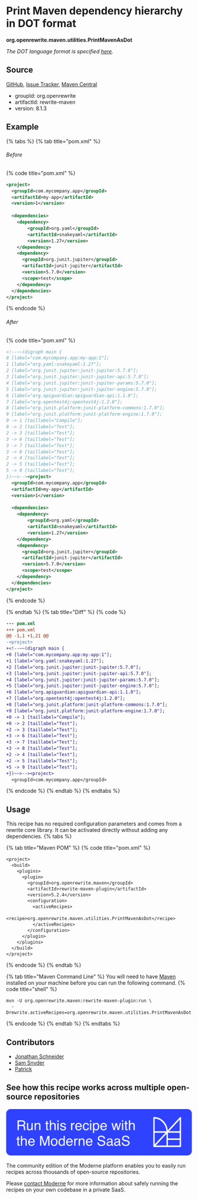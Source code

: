 # Print Maven dependency hierarchy in DOT format

**org.openrewrite.maven.utilities.PrintMavenAsDot**

_The DOT language format is specified [here](https://graphviz.org/doc/info/lang.html)._

## Source

[GitHub](https://github.com/openrewrite/rewrite/blob/main/rewrite-maven/src/main/java/org/openrewrite/maven/utilities/PrintMavenAsDot.java), [Issue Tracker](https://github.com/openrewrite/rewrite/issues), [Maven Central](https://central.sonatype.com/artifact/org.openrewrite/rewrite-maven/8.1.3/jar)

* groupId: org.openrewrite
* artifactId: rewrite-maven
* version: 8.1.3

## Example


{% tabs %}
{% tab title="pom.xml" %}

###### Before
{% code title="pom.xml" %}
```xml
<project>
  <groupId>com.mycompany.app</groupId>
  <artifactId>my-app</artifactId>
  <version>1</version>

  <dependencies>
    <dependency>
        <groupId>org.yaml</groupId>
        <artifactId>snakeyaml</artifactId>
        <version>1.27</version>
    </dependency>
    <dependency>
      <groupId>org.junit.jupiter</groupId>
      <artifactId>junit-jupiter</artifactId>
      <version>5.7.0</version>
      <scope>test</scope>
    </dependency>
  </dependencies>
</project>
```
{% endcode %}

###### After
{% code title="pom.xml" %}
```xml
<!--~~(digraph main {
0 [label="com.mycompany.app:my-app:1"];
1 [label="org.yaml:snakeyaml:1.27"];
2 [label="org.junit.jupiter:junit-jupiter:5.7.0"];
3 [label="org.junit.jupiter:junit-jupiter-api:5.7.0"];
4 [label="org.junit.jupiter:junit-jupiter-params:5.7.0"];
5 [label="org.junit.jupiter:junit-jupiter-engine:5.7.0"];
6 [label="org.apiguardian:apiguardian-api:1.1.0"];
7 [label="org.opentest4j:opentest4j:1.2.0"];
8 [label="org.junit.platform:junit-platform-commons:1.7.0"];
9 [label="org.junit.platform:junit-platform-engine:1.7.0"];
0 -> 1 [taillabel="Compile"];
0 -> 2 [taillabel="Test"];
2 -> 3 [taillabel="Test"];
3 -> 6 [taillabel="Test"];
3 -> 7 [taillabel="Test"];
3 -> 8 [taillabel="Test"];
2 -> 4 [taillabel="Test"];
2 -> 5 [taillabel="Test"];
5 -> 9 [taillabel="Test"];
})~~>--><project>
  <groupId>com.mycompany.app</groupId>
  <artifactId>my-app</artifactId>
  <version>1</version>

  <dependencies>
    <dependency>
        <groupId>org.yaml</groupId>
        <artifactId>snakeyaml</artifactId>
        <version>1.27</version>
    </dependency>
    <dependency>
      <groupId>org.junit.jupiter</groupId>
      <artifactId>junit-jupiter</artifactId>
      <version>5.7.0</version>
      <scope>test</scope>
    </dependency>
  </dependencies>
</project>
```
{% endcode %}

{% endtab %}
{% tab title="Diff" %}
{% code %}
```diff
--- pom.xml
+++ pom.xml
@@ -1,1 +1,21 @@
-<project>
+<!--~~(digraph main {
+0 [label="com.mycompany.app:my-app:1"];
+1 [label="org.yaml:snakeyaml:1.27"];
+2 [label="org.junit.jupiter:junit-jupiter:5.7.0"];
+3 [label="org.junit.jupiter:junit-jupiter-api:5.7.0"];
+4 [label="org.junit.jupiter:junit-jupiter-params:5.7.0"];
+5 [label="org.junit.jupiter:junit-jupiter-engine:5.7.0"];
+6 [label="org.apiguardian:apiguardian-api:1.1.0"];
+7 [label="org.opentest4j:opentest4j:1.2.0"];
+8 [label="org.junit.platform:junit-platform-commons:1.7.0"];
+9 [label="org.junit.platform:junit-platform-engine:1.7.0"];
+0 -> 1 [taillabel="Compile"];
+0 -> 2 [taillabel="Test"];
+2 -> 3 [taillabel="Test"];
+3 -> 6 [taillabel="Test"];
+3 -> 7 [taillabel="Test"];
+3 -> 8 [taillabel="Test"];
+2 -> 4 [taillabel="Test"];
+2 -> 5 [taillabel="Test"];
+5 -> 9 [taillabel="Test"];
+})~~>--><project>
  <groupId>com.mycompany.app</groupId>
```
{% endcode %}
{% endtab %}
{% endtabs %}


## Usage

This recipe has no required configuration parameters and comes from a rewrite core library. It can be activated directly without adding any dependencies.
{% tabs %}

{% tab title="Maven POM" %}
{% code title="pom.xml" %}
```markup
<project>
  <build>
    <plugins>
      <plugin>
        <groupId>org.openrewrite.maven</groupId>
        <artifactId>rewrite-maven-plugin</artifactId>
        <version>5.2.4</version>
        <configuration>
          <activeRecipes>
            <recipe>org.openrewrite.maven.utilities.PrintMavenAsDot</recipe>
          </activeRecipes>
        </configuration>
      </plugin>
    </plugins>
  </build>
</project>
```
{% endcode %}
{% endtab %}

{% tab title="Maven Command Line" %}
You will need to have [Maven](https://maven.apache.org/download.cgi) installed on your machine before you can run the following command.
{% code title="shell" %}
```shell
mvn -U org.openrewrite.maven:rewrite-maven-plugin:run \
  -Drewrite.activeRecipes=org.openrewrite.maven.utilities.PrintMavenAsDot
```
{% endcode %}
{% endtab %}
{% endtabs %}

## Contributors
* [Jonathan Schneider](jkschneider@gmail.com)
* [Sam Snyder](sam@moderne.io)
* [Patrick](patway99@gmail.com)


## See how this recipe works across multiple open-source repositories

[![Moderne Link Image](/.gitbook/assets/ModerneRecipeButton.png)](https://app.moderne.io/recipes/org.openrewrite.maven.utilities.PrintMavenAsDot)

The community edition of the Moderne platform enables you to easily run recipes across thousands of open-source repositories.

Please [contact Moderne](https://moderne.io/product) for more information about safely running the recipes on your own codebase in a private SaaS.
